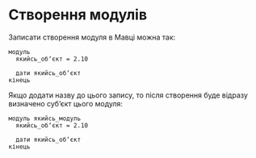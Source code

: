 # Створення модулів

Записати створення модуля в <subject>Мавці</subject> можна так:

```мавка
модуль
  якийсь_обʼєкт = 2.10

  дати якийсь_обʼєкт
кінець
```

Якщо додати назву до цього запису, то після створення буде відразу визначено субʼєкт цього модуля:

```мавка
модуль якийсь_модуль
  якийсь_обʼєкт = 2.10

  дати якийсь_обʼєкт
кінець
```